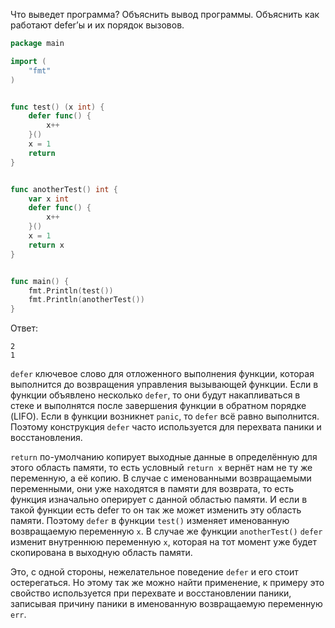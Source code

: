 Что выведет программа? Объяснить вывод программы. Объяснить как работают defer’ы и их порядок вызовов.

```go
package main

import (
	"fmt"
)


func test() (x int) {
	defer func() {
		x++
	}()
	x = 1
	return
}


func anotherTest() int {
	var x int
	defer func() {
		x++
	}()
	x = 1
	return x
}


func main() {
	fmt.Println(test())
	fmt.Println(anotherTest())
}
```

Ответ:
```
2
1

```
`defer` ключевое слово для отложенного выполнения функции, которая выполнится до возвращения управления вызывающей функции. Если в функции объявлено несколько `defer`, то они будут накапливаться в стеке и выполнятся после завершения функции в обратном порядке (LIFO). Если в функции возникнет `panic`, то `defer` всё равно выполнится. Поэтому конструкция `defer` часто используется для перехвата паники и восстановления.

`return` по-умолчанию копирует выходные данные в определённую для этого область памяти, то есть условный `return x` вернёт нам не ту же переменную, а её копию. В случае с именованными возвращаемыми переменными, они уже находятся в памяти для возврата, то есть функция изначально оперирует с данной областью памяти. И если в такой функции есть defer то он так же может изменить эту область памяти. Поэтому `defer` в функции `test()` изменяет именованную возвращаемую переменную `x`. В случае же функции `anotherTest()` `defer` изменит внутреннюю переменную `x`, которая на тот момент уже будет скопирована в выходную область памяти.  

Это, с одной стороны, нежелательное поведение `defer` и его стоит остерегаться. Но этому так же можно найти применение, к примеру это свойство используется при перехвате и восстановлении паники, записывая причину паники в именованную возвращаемую переменную `err`.